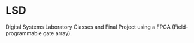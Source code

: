 # LSD
Digital Systems Laboratory Classes and Final Project using a FPGA (Field-programmable gate array).

